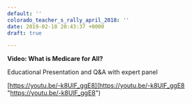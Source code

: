 ```yaml
---
default: ''
colorado_teacher_s_rally_april_2018: ''
date: 2019-02-18 20:43:37 +0000
draft: true

---
```

**Video: What is Medicare for All?**

Educational Presentation and Q&A with expert panel

[https://youtu.be/-k8UlF_ggE8](https://youtu.be/-k8UlF_ggE8 "https://youtu.be/-k8UlF_ggE8")